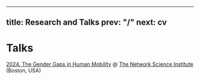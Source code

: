 
---
title: Research and Talks
prev: "/"
next: cv
---

# Talks
 [2024. The Gender Gaps in Human Mobility](https://www.youtube.com/watch?v=eqTcj61zAok) @ [The Network Science Institute](https://www.networkscienceinstitute.org/) (Boston, USA)

<!-- ## Upcoming Talks



<!--
 # Modelling Human Mobility

 ## PhD Project Objective


## Master Thesis

Recent studies have unveiled the gender gap in human mobility, with women day-to-day travel behaviour differing from that of men. However, the scientific understanding of the factors driving gender differences in travel patterns is limited due to the lack of suitable data. 

The gender division of labour and household responsibilities have been proposed as a possible explanation for the observed gap in mobility. Nevertheless, these hypotheses have not been investigated at scale. 

My first research objective is to quantify and describe the gender differences in mobility behaviour and tests if the division of labour can partly explain the gender disparities. To achieve this goal, we split the analysis into (i) Identify how employment influences the gender gap in mobility, (ii) Determine how demographic features explain individuals’ entropy.

We use a novel pseudo-anonymized and GDPR-compliant dataset containing multiyear GPS traces of half a million individuals and demographics. The gender differences in mobility are studied by computing the number of visits, the duration of stops, and predictability. To study the
division of labour’s effect, we first estimate the individual employment status from the mobility data using heuristic algorithms.

During the development of my master theiss we identifed that the gender gap in mobility appears regardless of the employment status. However, an individual’s employment status strongly affects their mobility behaviour and impacts the observed gender differences in travel patterns. Furthermore, we find a complex interrelation between demographic features and conclude that it is not possible to explain the
gender gap in mobility with a single demographic feature.

> [Understanding gender gaps in employment and mobility using large-scale behavioral data](https://findit.dtu.dk/en/catalog/6251698841bfc310d66878ff) 
 -->
